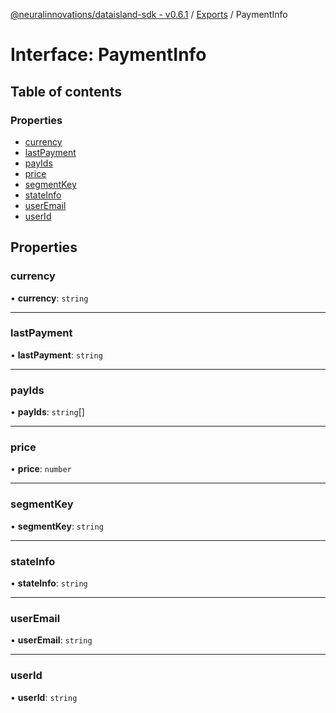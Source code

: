 [@neuralinnovations/dataisland-sdk - v0.6.1](../../README.md) / [Exports](../modules.md) / PaymentInfo

# Interface: PaymentInfo

## Table of contents

### Properties

- [currency](PaymentInfo.md#currency)
- [lastPayment](PaymentInfo.md#lastpayment)
- [payIds](PaymentInfo.md#payids)
- [price](PaymentInfo.md#price)
- [segmentKey](PaymentInfo.md#segmentkey)
- [stateInfo](PaymentInfo.md#stateinfo)
- [userEmail](PaymentInfo.md#useremail)
- [userId](PaymentInfo.md#userid)

## Properties

### currency

• **currency**: `string`

___

### lastPayment

• **lastPayment**: `string`

___

### payIds

• **payIds**: `string`[]

___

### price

• **price**: `number`

___

### segmentKey

• **segmentKey**: `string`

___

### stateInfo

• **stateInfo**: `string`

___

### userEmail

• **userEmail**: `string`

___

### userId

• **userId**: `string`
